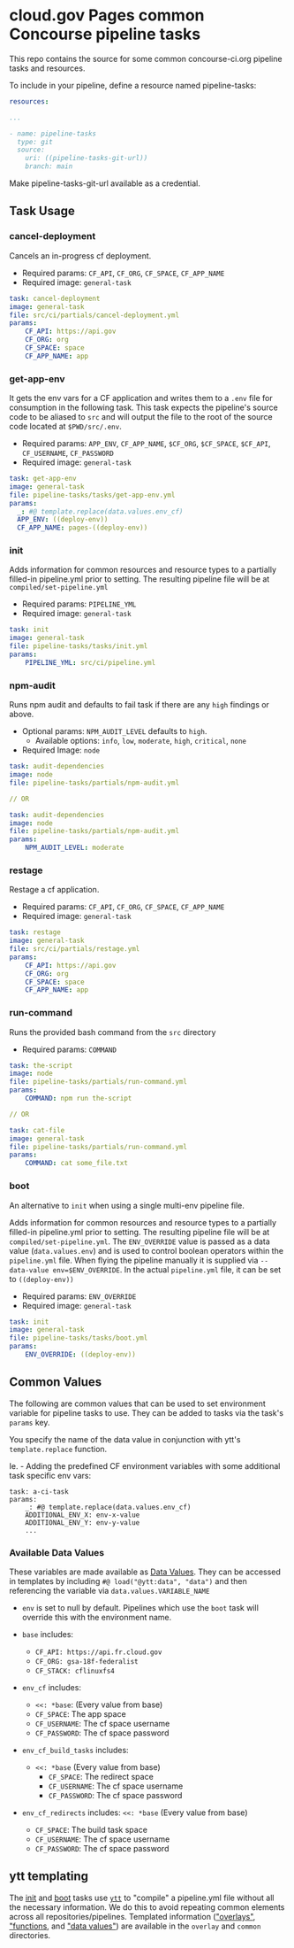 # cloud.gov Pages common Concourse pipeline tasks
This repo contains the source for some common concourse-ci.org pipeline tasks and resources.

To include in your pipeline, define a resource named pipeline-tasks:

```yml
resources:

...

- name: pipeline-tasks
  type: git
  source:
    uri: ((pipeline-tasks-git-url))
    branch: main
```

Make pipeline-tasks-git-url available as a credential.

## Task Usage

### cancel-deployment

Cancels an in-progress cf deployment.
- Required params: `CF_API`, `CF_ORG`, `CF_SPACE`, `CF_APP_NAME`
- Required image: `general-task`

```yml
task: cancel-deployment
image: general-task
file: src/ci/partials/cancel-deployment.yml
params:
    CF_API: https://api.gov
    CF_ORG: org
    CF_SPACE: space
    CF_APP_NAME: app
```

### get-app-env

It gets the env vars for a CF application and writes them to a `.env` file for consumption in the following task. This task expects the pipeline's source code to be aliased to `src` and will output the file to the root of the source code located at `$PWD/src/.env`.

- Required params: `APP_ENV`, `CF_APP_NAME`, `$CF_ORG`, `$CF_SPACE`, `$CF_API`, `CF_USERNAME`, `CF_PASSWORD`
- Required image: `general-task`

```yml
task: get-app-env
image: general-task
file: pipeline-tasks/tasks/get-app-env.yml
params:
  _: #@ template.replace(data.values.env_cf)
  APP_ENV: ((deploy-env))
  CF_APP_NAME: pages-((deploy-env))
```

### init

Adds information for common resources and resource types to a partially filled-in pipeline.yml prior to setting. The resulting pipeline file will be at `compiled/set-pipeline.yml`
- Required params: `PIPELINE_YML`
- Required image: `general-task`

```yml
task: init
image: general-task
file: pipeline-tasks/tasks/init.yml
params:
    PIPELINE_YML: src/ci/pipeline.yml
```

### npm-audit

Runs npm audit and defaults to fail task if there are any `high` findings or above.
- Optional params: `NPM_AUDIT_LEVEL` defaults to `high`.
  - Available options: `info`, `low`, `moderate`, `high`, `critical`, `none`
- Required Image: `node`

```yml
task: audit-dependencies
image: node
file: pipeline-tasks/partials/npm-audit.yml

// OR

task: audit-dependencies
image: node
file: pipeline-tasks/partials/npm-audit.yml
params:
    NPM_AUDIT_LEVEL: moderate
```

### restage

Restage a cf application.
- Required params: `CF_API`, `CF_ORG`, `CF_SPACE`, `CF_APP_NAME`
- Required image: `general-task`

```yml
task: restage
image: general-task
file: src/ci/partials/restage.yml
params:
    CF_API: https://api.gov
    CF_ORG: org
    CF_SPACE: space
    CF_APP_NAME: app
```

### run-command

Runs the provided bash command from the `src` directory
- Required params: `COMMAND`

```yml
task: the-script
image: node
file: pipeline-tasks/partials/run-command.yml
params:
    COMMAND: npm run the-script

// OR

task: cat-file
image: general-task
file: pipeline-tasks/partials/run-command.yml
params:
    COMMAND: cat some_file.txt
```

### boot

An alternative to `init` when using a single multi-env pipeline file.

Adds information for common resources and resource types to a partially filled-in pipeline.yml prior to setting. The resulting pipeline file will be at `compiled/set-pipeline.yml`. The `ENV_OVERRIDE` value is passed as a data value (`data.values.env`) and is used to control boolean operators within the `pipeline.yml` file. When flying the pipeline manually it is supplied via `--data-value env=$ENV_OVERRIDE`. In the actual `pipeline.yml` file, it can be set to `((deploy-env))`
- Required params: `ENV_OVERRIDE`
- Required image: `general-task`

```yml
task: init
image: general-task
file: pipeline-tasks/tasks/boot.yml
params:
    ENV_OVERRIDE: ((deploy-env))
```

## Common Values

The following are common values that can be used to set environment variable for pipeline tasks to use. They can be added to tasks via the task's `params` key.

You specify the name of the data value in conjunction with ytt's `template.replace` function.

Ie. - Adding the predefined CF environment variables with some additional task specific env vars:

```ytt
task: a-ci-task
params:
    _: #@ template.replace(data.values.env_cf)
    ADDITIONAL_ENV_X: env-x-value
    ADDITIONAL_ENV_Y: env-y-value
    ...
```

### Available Data Values

These variables are made available as [Data Values](https://carvel.dev/ytt/docs/v0.49.x/how-to-use-data-values/). They can be accessed in templates by including `#@ load("@ytt:data", "data")` and then referencing the variable via `data.values.VARIABLE_NAME`

- `env` is set to null by default. Pipelines which use the `boot` task will override this with the environment name.

- `base` includes:

  - `CF_API: https://api.fr.cloud.gov`
  - `CF_ORG: gsa-18f-federalist`
  - `CF_STACK: cflinuxfs4`

- `env_cf` includes:

  - `<<: *base`: (Every value from base)
  - `CF_SPACE`: The app space
  - `CF_USERNAME`: The cf space username
  - `CF_PASSWORD`: The cf space password

- `env_cf_build_tasks` includes:

  - `<<: *base` (Every value from base)
    - `CF_SPACE`: The redirect space
    - `CF_USERNAME`: The cf space username
    - `CF_PASSWORD`: The cf space password

- `env_cf_redirects` includes:
  `<<: *base` (Every value from base)
  - `CF_SPACE`: The build task space
  - `CF_USERNAME`: The cf space username
  - `CF_PASSWORD`: The cf space password

## ytt templating

The [init](#init) and [boot](#boot) tasks use [`ytt`](https://carvel.dev/ytt/) to "compile" a pipeline.yml file without all the necessary information. We do this to avoid repeating common elements across all repositories/pipelines. Templated information (["overlays"](https://carvel.dev/ytt/docs/v0.49.x/ytt-overlays/), ["functions](https://carvel.dev/ytt/docs/v0.49.x/lang-ref-def/), and ["data values"](https://carvel.dev/ytt/docs/v0.49.x/ytt-data-values/)) are available in the `overlay` and `common` directories.
